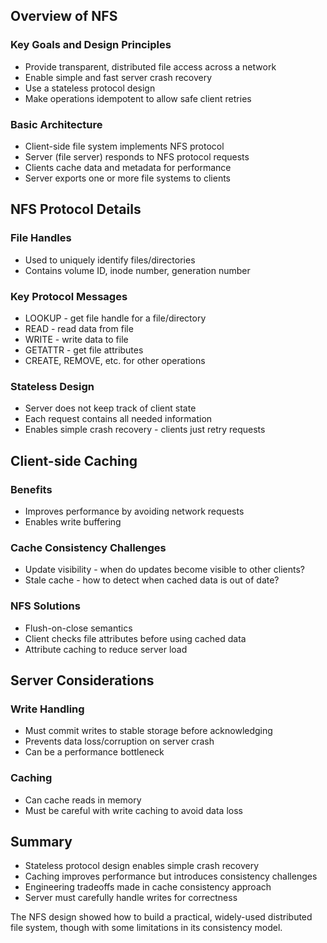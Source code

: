 ## Overview of NFS

### Key Goals and Design Principles

- Provide transparent, distributed file access across a network
- Enable simple and fast server crash recovery
- Use a stateless protocol design
- Make operations idempotent to allow safe client retries

### Basic Architecture

- Client-side file system implements NFS protocol
- Server (file server) responds to NFS protocol requests
- Clients cache data and metadata for performance
- Server exports one or more file systems to clients

## NFS Protocol Details

### File Handles

- Used to uniquely identify files/directories
- Contains volume ID, inode number, generation number

### Key Protocol Messages

- LOOKUP - get file handle for a file/directory
- READ - read data from file
- WRITE - write data to file
- GETATTR - get file attributes
- CREATE, REMOVE, etc. for other operations

### Stateless Design

- Server does not keep track of client state
- Each request contains all needed information
- Enables simple crash recovery - clients just retry requests

## Client-side Caching

### Benefits

- Improves performance by avoiding network requests
- Enables write buffering

### Cache Consistency Challenges

- Update visibility - when do updates become visible to other clients?
- Stale cache - how to detect when cached data is out of date?

### NFS Solutions

- Flush-on-close semantics
- Client checks file attributes before using cached data
- Attribute caching to reduce server load

## Server Considerations

### Write Handling

- Must commit writes to stable storage before acknowledging
- Prevents data loss/corruption on server crash
- Can be a performance bottleneck

### Caching

- Can cache reads in memory
- Must be careful with write caching to avoid data loss

## Summary

- Stateless protocol design enables simple crash recovery
- Caching improves performance but introduces consistency challenges
- Engineering tradeoffs made in cache consistency approach
- Server must carefully handle writes for correctness

The NFS design showed how to build a practical, widely-used distributed file system, though with some limitations in its consistency model.
